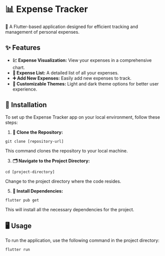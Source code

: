 # 📊 Expense Tracker

🌟 A Flutter-based application designed for efficient tracking and management of personal expenses.

## ✨ Features

- **💹 Expense Visualization:** View your expenses in a comprehensive chart.
- **📝 Expense List:** A detailed list of all your expenses.
- **➕ Add New Expenses:** Easily add new expenses to track.
- **🎨 Customizable Themes:** Light and dark theme options for better user experience.

## 🚀 Installation

To set up the Expense Tracker app on your local environment, follow these steps:

1. **📂 Clone the Repository:**
```
git clone [repository-url]
```
This command clones the repository to your local machine.

3. **🗂️ Navigate to the Project Directory:**
```
cd [project-directory]
```
Change to the project directory where the code resides.

5. **🔧 Install Dependencies:**
```
flutter pub get
```
This will install all the necessary dependencies for the project.

## 🖥️ Usage

To run the application, use the following command in the project directory:
```
flutter run
```
